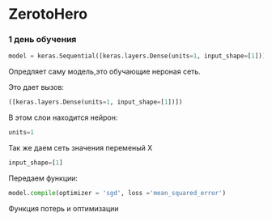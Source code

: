 # ZerotoHero

### 1 день обучения

```python
model = keras.Sequential([keras.layers.Dense(units=1, input_shape=[1])])
```
Опредляет саму модель,это обучающие нероная сеть.

Это дает вызов:
```python
([keras.layers.Dense(units=1, input_shape=[1])])
```
В этом слои находится нейрон:
```python
units=1
```

Так же даем сеть значения  переменый Х
```python
input_shape=[1]
```

Передаем функции: 
```python
model.compile(optimizer = 'sgd', loss ='mean_squared_error')
```
Функция потерь и оптимизации
